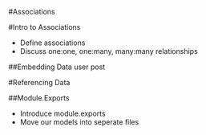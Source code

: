 #Associations

#Intro to Associations
* Define associations
* Discuss one:one, one:many, many:many relationships

##Embedding Data
user
post

#Referencing Data

##Module.Exports
* Introduce module.exports
* Move our models into seperate files
